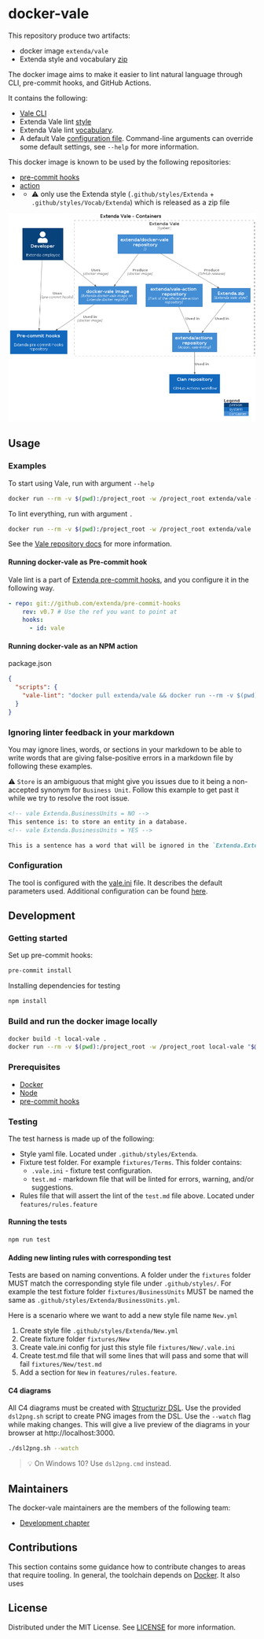 # docker-vale

This repository produce two artifacts:
* docker image `extenda/vale`
* Extenda style and vocabulary [zip](https://github.com/extenda/docker-vale/releases/tag/latest)

The docker image aims to make it easier to lint natural language through CLI, pre-commit hooks, and GitHub Actions.

It contains the following:

* [Vale CLI](https://github.com/errata-ai/vale)
* Extenda Vale lint [style](.github/styles/Extenda)
* Extenda Vale lint [vocabulary](.github/styles/Vocab/Extenda).
* A default Vale [configuration file](vale.ini). Command-line arguments can override some default settings, see `--help` for more information.

This docker image is known to be used by the following repositories:
* [pre-commit hooks](https://github.com/extenda/pre-commit-hooks)
* [action](https://github.com/extenda/actions/tree/master/vale-linting)
*
  * :warning: only use the Extenda style (`.github/styles/Extenda` + `.github/styles/Vocab/Extenda`) which is released as a zip file

![Extenda Vale](images/structurizr-ExtendaVale-Container.png)

## Usage


### Examples

To start using Vale, run with argument `--help`
```bash
docker run --rm -v $(pwd):/project_root -w /project_root extenda/vale --help
```

To lint everything, run with argument `.`
```bash
docker run --rm -v $(pwd):/project_root -w /project_root extenda/vale .
```

See the [Vale repository docs](https://docs.errata.ai/) for more information.

#### Running docker-vale as Pre-commit hook

Vale lint is a part of [Extenda pre-commit hooks](https://github.com/extenda/pre-commit-hooks), and you configure it in the following way.

```yaml
- repo: git://github.com/extenda/pre-commit-hooks
    rev: v0.7 # Use the ref you want to point at
    hooks:
      - id: vale
```

#### Running docker-vale as an NPM action

package.json

```json
{
  "scripts": {
    "vale-lint": "docker pull extenda/vale && docker run --rm -v $(pwd):/p -w /p extenda/vale --no-wrap --minAlertLevel=error $(git diff --name-only)"
  }
}
```

### Ignoring linter feedback in your markdown

You may ignore lines, words, or sections in your markdown to be able to write words that are giving false-positive errors in a markdown file by following these examples.

:warning: `Store` is an ambiguous that might give you issues due to it being a non-accepted synonym for `Business Unit`.
Follow this example to get past it while we try to resolve the root issue.

```md
<!-- vale Extenda.BusinessUnits = NO -->
This sentence is: to store an entity in a database.
<!-- vale Extenda.BusinessUnits = YES -->
```

```md
This is a sentence has a word that will be ignored in the `Extenda.ExtendaTerm` style <!-- vale Extenda.ExtendaTerm = NO -->'ignored-word'.<!-- vale Extenda.ExtendaTerm = YES -->
```

### Configuration

The tool is configured with the [vale.ini](vale.ini) file. It describes the default parameters used. Additional configuration can be found [here](https://docs.errata.ai/).

## Development

### Getting started

Set up pre-commit hooks:
```bash
pre-commit install
```

Installing dependencies for testing
```bash
npm install
```

### Build and run the docker image locally

```bash
docker build -t local-vale .
docker run --rm -v $(pwd):/project_root -w /project_root local-vale "$@"
```

### Prerequisites

* [Docker](https://docs.docker.com/get-docker/)
* [Node](https://nodejs.org/)
* [pre-commit hooks](https://pre-commit.com/)

### Testing

The test harness is made up of the following:
* Style yaml file. Located under `.github/styles/Extenda`.
* Fixture test folder. For example `fixtures/Terms`. This folder contains:
  * `.vale.ini` - fixture test configuration.
  * `test.md` - markdown file that will be linted for errors, warning, and/or suggestions.
* Rules file that will assert the lint of the `test.md` file above. Located under `features/rules.feature`

#### Running the tests

```bash
npm run test
```

#### Adding new linting rules with corresponding test

Tests are based on naming conventions. A folder under the `fixtures` folder MUST match the corresponding style file under `.github/styles/`.
For example the test fixture folder `fixtures/BusinessUnits` MUST be named the same as `.github/styles/Extenda/BusinessUnits.yml`.

Here is a scenario where we want to add a new style file name `New.yml`

1. Create style file `.github/styles/Extenda/New.yml`
2. Create fixture folder `fixtures/New`
3. Create vale.ini config for just this style file `fixtures/New/.vale.ini`
4. Create test.md file that will some lines that will pass and some that will fail `fixtures/New/test.md`
5. Add a section for `New` in `features/rules.feature`.

#### C4 diagrams

All C4 diagrams must be created with [Structurizr DSL](https://github.com/structurizr/dsl#readme). Use the provided
`dsl2png.sh` script to create PNG images from the DSL. Use the `--watch` flag while making changes.
This will give a live preview of the diagrams in your browser at http://localhost:3000.

```bash
./dsl2png.sh --watch
```
> :bulb: On Windows 10? Use `dsl2png.cmd` instead.

## Maintainers

The docker-vale maintainers are the members of the following team:

- [Development chapter](https://github.com/orgs/extenda/teams/chapter-development)

## Contributions

This section contains some guidance how to contribute changes to areas that require tooling.
In general, the toolchain depends on [Docker](https://docker.io).
It also uses

## License
Distributed under the MIT License. See [LICENSE](LICENSE) for more information.
